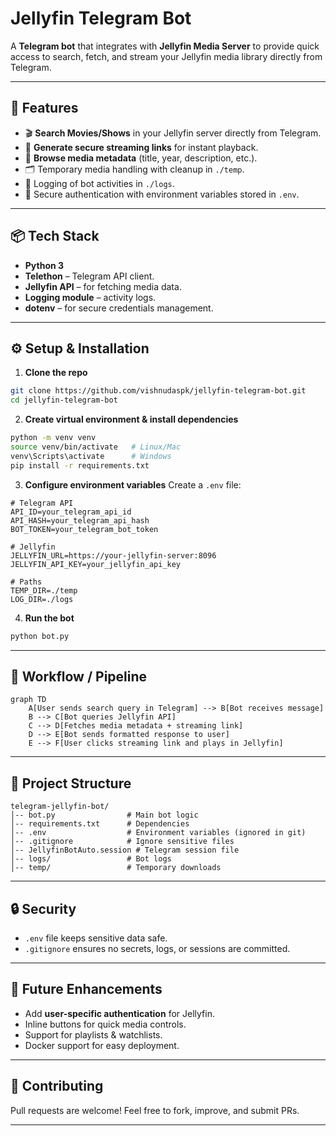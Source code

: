 # Jellyfin Telegram Bot

A **Telegram bot** that integrates with **Jellyfin Media Server** to provide quick access to search, fetch, and stream your Jellyfin media library directly from Telegram.

---

## 🚀 Features

* 🎬 **Search Movies/Shows** in your Jellyfin server directly from Telegram.
* 🔗 **Generate secure streaming links** for instant playback.
* 📂 **Browse media metadata** (title, year, description, etc.).
* 🗂️ Temporary media handling with cleanup in `./temp`.
* 📝 Logging of bot activities in `./logs`.
* 🔐 Secure authentication with environment variables stored in `.env`.

---

## 📦 Tech Stack

* **Python 3**
* **Telethon** – Telegram API client.
* **Jellyfin API** – for fetching media data.
* **Logging module** – activity logs.
* **dotenv** – for secure credentials management.

---

## ⚙️ Setup & Installation

1. **Clone the repo**

```bash
git clone https://github.com/vishnudaspk/jellyfin-telegram-bot.git
cd jellyfin-telegram-bot
```

2. **Create virtual environment & install dependencies**

```bash
python -m venv venv
source venv/bin/activate   # Linux/Mac
venv\Scripts\activate      # Windows
pip install -r requirements.txt
```

3. **Configure environment variables**
   Create a `.env` file:

```env
# Telegram API
API_ID=your_telegram_api_id
API_HASH=your_telegram_api_hash
BOT_TOKEN=your_telegram_bot_token

# Jellyfin
JELLYFIN_URL=https://your-jellyfin-server:8096
JELLYFIN_API_KEY=your_jellyfin_api_key

# Paths
TEMP_DIR=./temp
LOG_DIR=./logs
```

4. **Run the bot**

```bash
python bot.py
```

---

## 🔄 Workflow / Pipeline

```mermaid
graph TD
    A[User sends search query in Telegram] --> B[Bot receives message]
    B --> C[Bot queries Jellyfin API]
    C --> D[Fetches media metadata + streaming link]
    D --> E[Bot sends formatted response to user]
    E --> F[User clicks streaming link and plays in Jellyfin]
```

---

## 📂 Project Structure

```
telegram-jellyfin-bot/
│-- bot.py                # Main bot logic
│-- requirements.txt      # Dependencies
│-- .env                  # Environment variables (ignored in git)
│-- .gitignore            # Ignore sensitive files
│-- JellyfinBotAuto.session # Telegram session file
│-- logs/                 # Bot logs
│-- temp/                 # Temporary downloads
```

---

## 🔒 Security

* `.env` file keeps sensitive data safe.
* `.gitignore` ensures no secrets, logs, or sessions are committed.

---

## 📌 Future Enhancements

* Add **user-specific authentication** for Jellyfin.
* Inline buttons for quick media controls.
* Support for playlists & watchlists.
* Docker support for easy deployment.

---

## 🤝 Contributing

Pull requests are welcome! Feel free to fork, improve, and submit PRs.

---
